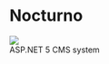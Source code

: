 # Nocturno
<img src="https://ci.appveyor.com/api/projects/status/6kjk8doh15mh9k68?svg=true" /><br>
ASP.NET 5 CMS system
